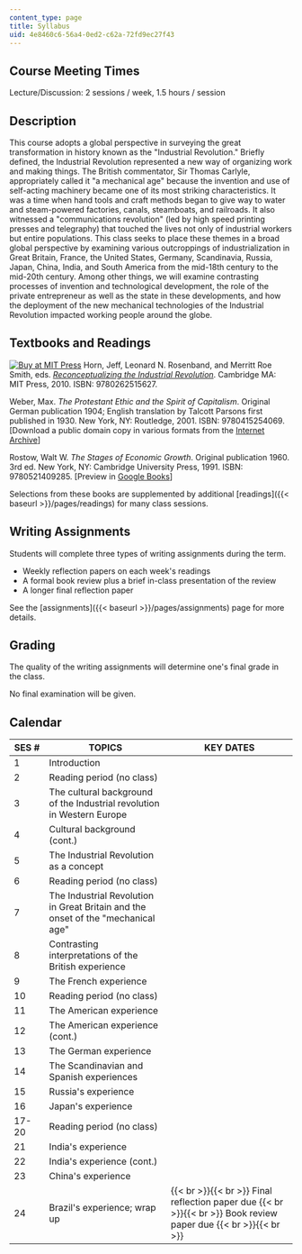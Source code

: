 ```yaml
---
content_type: page
title: Syllabus
uid: 4e8460c6-56a4-0ed2-c62a-72fd9ec27f43
---
```


Course Meeting Times
--------------------

Lecture/Discussion: 2 sessions / week, 1.5 hours / session

Description
-----------

This course adopts a global perspective in surveying the great transformation in history known as the "Industrial Revolution." Briefly defined, the Industrial Revolution represented a new way of organizing work and making things. The British commentator, Sir Thomas Carlyle, appropriately called it "a mechanical age" because the invention and use of self-acting machinery became one of its most striking characteristics. It was a time when hand tools and craft methods began to give way to water and steam-powered factories, canals, steamboats, and railroads. It also witnessed a "communications revolution" (led by high speed printing presses and telegraphy) that touched the lives not only of industrial workers but entire populations. This class seeks to place these themes in a broad global perspective by examining various outcroppings of industrialization in Great Britain, France, the United States, Germany, Scandinavia, Russia, Japan, China, India, and South America from the mid-18th century to the mid-20th century. Among other things, we will examine contrasting processes of invention and technological development, the role of the private entrepreneur as well as the state in these developments, and how the deployment of the new mechanical technologies of the Industrial Revolution impacted working people around the globe.

Textbooks and Readings
----------------------

[![Buy at MIT Press](/images/mp_logo.gif)](https://mitpress.mit.edu/9780262515627) Horn, Jeff, Leonard N. Rosenband, and Merritt Roe Smith, eds. [_Reconceptualizing the Industrial Revolution_](https://mitpress.mit.edu/9780262515627). Cambridge MA: MIT Press, 2010. ISBN: 9780262515627.

Weber, Max. _The Protestant Ethic and the Spirit of Capitalism_. Original German publication 1904; English translation by Talcott Parsons first published in 1930. New York, NY: Routledge, 2001. ISBN: 9780415254069. \[Download a public domain copy in various formats from the [Internet Archive](http://www.archive.org/details/protestantethics00webe)\]

Rostow, Walt W. _The Stages of Economic Growth_. Original publication 1960. 3rd ed. New York, NY: Cambridge University Press, 1991. ISBN: 9780521409285. \[Preview in [Google Books](http://books.google.com/books?id=XzJdpd8DbYEC&printsec=frontcover&source=gbs_atb#v=onepage&q&f=false)\]

Selections from these books are supplemented by additional [readings]({{< baseurl >}}/pages/readings) for many class sessions.

Writing Assignments
-------------------

Students will complete three types of writing assignments during the term.

*   Weekly reflection papers on each week's readings
*   A formal book review plus a brief in-class presentation of the review
*   A longer final reflection paper

See the [assignments]({{< baseurl >}}/pages/assignments) page for more details.

Grading
-------

The quality of the writing assignments will determine one's final grade in the class.

No final examination will be given.

Calendar
--------

| SES # | TOPICS | KEY DATES |
| --- | --- | --- |
| 1 | Introduction | &nbsp; |
| 2 | Reading period (no class) | &nbsp; |
| 3 | The cultural background of the Industrial revolution in Western Europe | &nbsp; |
| 4 | Cultural background (cont.) | &nbsp; |
| 5 | The Industrial Revolution as a concept | &nbsp; |
| 6 | Reading period (no class) | &nbsp; |
| 7 | The Industrial Revolution in Great Britain and the onset of the "mechanical age" | &nbsp; |
| 8 | Contrasting interpretations of the British experience | &nbsp; |
| 9 | The French experience | &nbsp; |
| 10 | Reading period (no class) | &nbsp; |
| 11 | The American experience | &nbsp; |
| 12 | The American experience (cont.) | &nbsp; |
| 13 | The German experience | &nbsp; |
| 14 | The Scandinavian and Spanish experiences | &nbsp; |
| 15 | Russia's experience | &nbsp; |
| 16 | Japan's experience | &nbsp; |
| 17-20 | Reading period (no class) | &nbsp; |
| 21 | India's experience | &nbsp; |
| 22 | India's experience (cont.) | &nbsp; |
| 23 | China's experience | &nbsp; |
| 24 | Brazil's experience; wrap up |  {{< br >}}{{< br >}} Final reflection paper due {{< br >}}{{< br >}} Book review paper due {{< br >}}{{< br >}}